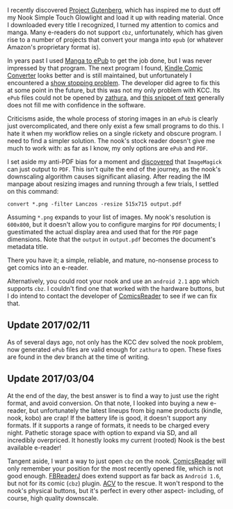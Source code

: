 I recently discovered [Project Gutenberg](http://www.gutenberg.org/), which has inspired me to dust off my Nook Simple Touch Glowlight and load it up with reading material. Once I downloaded every title I recognized, I turned my attention to comics and manga. Many e-readers do not support `cbz`, unfortunately, which has given rise to a number of projects that convert your manga into `epub` (or whatever Amazon's proprietary format is).

<!-- more -->

In years past I used [Manga to ePub](http://mangatoepub.codeplex.com/) to get the job done, but I was never impressed by that program. The next program I found, [Kindle Comic Converter](https://github.com/ciromattia/kcc) looks better and is still maintained, but unfortunately I encountered a [show stopping problem](https://github.com/ciromattia/kcc/issues/217). The developer did agree to fix this at some point in the future, but this was not my only problem with KCC. Its `ePub` files could not be opened by [zathura](https://pwmt.org/projects/zathura/), and [this snippet of text](https://github.com/ciromattia/kcc/wiki/Important-tips#metadata) generally does not fill me with confidence in the software.

Criticisms aside, the whole process of storing images in an `ePub` is clearly just overcomplicated, and there only exist a few small programs to do this. I hate it when my workflow relies on a single rickety and obscure program. I need to find a simpler solution. The nook's stock reader doesn't give me much to work with: as far as I know, my only options are `ePub` and `PDF`.

I set aside my anti-PDF bias for a moment and [discovered](http://stackoverflow.com/questions/8955425/how-can-i-convert-a-series-of-images-to-a-pdf-from-the-command-line-on-linux) that `ImageMagick` can just output to `PDF`. This isn't quite the end of the journey, as the nook's downscaling algorithm causes significant aliasing. After reading the IM manpage about resizing images and running through a few trials, I settled on this command:

<pre><code>convert *.png -filter Lanczos -resize 515x715 output.pdf</code></pre>

Assuming `*.png` expands to your list of images. My nook's resolution is `600x800`, but it doesn't allow you to configure margins for `PDF` documents; I guestimated the actual display area and used that for the `PDF` page dimensions. Note that the `output` in `output.pdf` becomes the document's metadata title.

There you have it; a simple, reliable, and mature, no-nonsense process to get comics into an e-reader.

Alternatively, you could root your nook and use an `android 2.1` app which supports `cbz`. I couldn't find one that worked with the hardware buttons, but I do intend to contact the developer of [ComicsReader](http://dev.kervala.net/projects/comicsreader/wiki) to see if we can fix that.

## Update 2017/02/11

As of several days ago, not only has the KCC dev solved the nook problem, now generated `ePub` files are valid enough for `zathura` to open. These fixes are found in the dev branch at the time of writing.

## Update 2017/03/04

At the end of the day, the best answer is to find a way to just use the right format, and avoid conversion. On that note, I looked into buying a new e-reader, but unfortunately the latest lineups from big name products (kindle, nook, kobo) are crap! If the battery life is good, it doesn't support any formats. If it supports a range of formats, it needs to be charged every night. Pathetic storage space with option to expand via SD, and all incredibly overpriced. It honestly looks my current (rooted) Nook is the best available e-reader!

Tangent aside, I want a way to just open `cbz` on the nook. [ComicsReader](http://dev.kervala.net/projects/comicsreader/wiki) will only remember your position for the most recently opened file, which is not good enough. [FBReaderJ](https://fbreader.org/FBReaderJ) does extend support as far back as `Android 1.6`, but not for its comic (`cbz`) plugin. [ACV](https://f-droid.org/wiki/page/net.androidcomics.acv) to the rescue. It won't respond to the nook's physical buttons, but it's perfect in every other aspect- including, of course, high quality downscale.